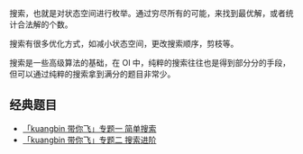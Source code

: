 搜索，也就是对状态空间进行枚举。通过穷尽所有的可能，来找到最优解，或者统计合法解的个数。

搜索有很多优化方式，如减小状态空间，更改搜索顺序，剪枝等。

搜索是一些高级算法的基础，在 OI 中，纯粹的搜索往往也是得到部分分的手段，但可以通过纯粹的搜索拿到满分的题目非常少。

## 经典题目

-  [「kuangbin 带你飞」专题一 简单搜索](https://vjudge.net/contest/65959) 
-  [「kuangbin 带你飞」专题二 搜索进阶](https://vjudge.net/contest/65997) 
